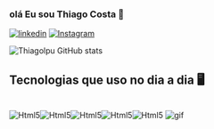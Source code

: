 
### olá Eu sou Thiago Costa 👋


[![linkedin](https://img.shields.io/badge/LinkedIn-0077B5?style=for-the-badge&logo=linkedin&logoColor=white)](https://www.linkedin.com/in/thiago-costa-9480b0263/)
[![Instagram](https://img.shields.io/badge/Instagram-E4405F?style=for-the-badge&logo=instagram&logoColor=white)](https://www.instagram.com/th_costatech/)

![Thiagolpu GitHub stats](https://github-readme-stats.vercel.app/api?username=Thiagolpu&show_icons=true&theme=dracula)


## Tecnologias que uso no dia a dia 🖥️
<div style="display: inline_blocks"><br/>
<img aling="center" alt="Html5" src="https://img.shields.io/badge/HTML5-E34F26?style=for-the-badge&logo=html5&logoColor=white"><img aling="center" alt="Html5" src="https://img.shields.io/badge/CSS3-1572B6?style=for-the-badge&logo=css3&logoColor=white"><img aling="center" alt="Html5" src="https://img.shields.io/badge/JavaScript-F7DF1E?style=for-the-badge&logo=javascript&logoColor=black"><img aling="center" alt="Html5" src="https://img.shields.io/badge/React-20232A?style=for-the-badge&logo=react&logoColor=61DAFB"><img aling="center" alt="Html5" src="https://img.shields.io/badge/Bootstrap-563D7C?style=for-the-badge&logo=bootstrap&logoColor=white">
<img align="rigth" alt="gif" src="https://user-images.githubusercontent.com/74038190/212898774-0a96dc1d-c908-4ce8-9dd7-a71aab6e1c2b.gif">
</div>
